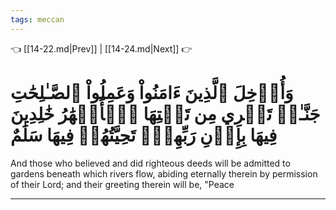 ```yaml
---
tags: meccan
---
```


👈 [[14-22.md|Prev]] | [[14-24.md|Next]] 👉

# وَأُدۡخِلَ ٱلَّذِينَ ءَامَنُواْ وَعَمِلُواْ ٱلصَّـٰلِحَٰتِ جَنَّـٰتٖ تَجۡرِي مِن تَحۡتِهَا ٱلۡأَنۡهَٰرُ خَٰلِدِينَ فِيهَا بِإِذۡنِ رَبِّهِمۡۖ تَحِيَّتُهُمۡ فِيهَا سَلَٰمٌ

And those who believed and did righteous deeds will be admitted to gardens beneath which rivers flow, abiding eternally therein by permission of their Lord; and their greeting therein will be, "Peace

---

